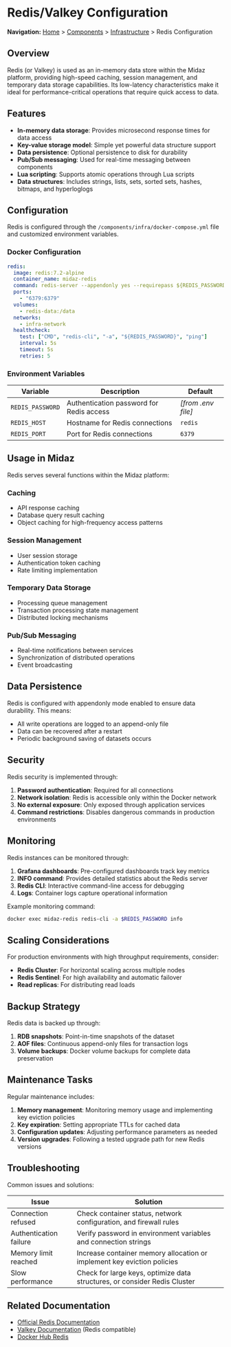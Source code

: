 # Redis/Valkey Configuration

**Navigation:** [Home](../../) > [Components](../) > [Infrastructure](./) > Redis Configuration

## Overview

Redis (or Valkey) is used as an in-memory data store within the Midaz platform, providing high-speed caching, session management, and temporary data storage capabilities. Its low-latency characteristics make it ideal for performance-critical operations that require quick access to data.

## Features

- **In-memory data storage**: Provides microsecond response times for data access
- **Key-value storage model**: Simple yet powerful data structure support
- **Data persistence**: Optional persistence to disk for durability
- **Pub/Sub messaging**: Used for real-time messaging between components
- **Lua scripting**: Supports atomic operations through Lua scripts
- **Data structures**: Includes strings, lists, sets, sorted sets, hashes, bitmaps, and hyperloglogs

## Configuration

Redis is configured through the `/components/infra/docker-compose.yml` file and customized environment variables.

### Docker Configuration

```yaml
redis:
  image: redis:7.2-alpine
  container_name: midaz-redis
  command: redis-server --appendonly yes --requirepass ${REDIS_PASSWORD}
  ports:
    - "6379:6379"
  volumes:
    - redis-data:/data
  networks:
    - infra-network
  healthcheck:
    test: ["CMD", "redis-cli", "-a", "${REDIS_PASSWORD}", "ping"]
    interval: 5s
    timeout: 5s
    retries: 5
```

### Environment Variables

| Variable | Description | Default |
|----------|-------------|---------|
| `REDIS_PASSWORD` | Authentication password for Redis access | *[from .env file]* |
| `REDIS_HOST` | Hostname for Redis connections | `redis` |
| `REDIS_PORT` | Port for Redis connections | `6379` |

## Usage in Midaz

Redis serves several functions within the Midaz platform:

### Caching

- API response caching
- Database query result caching
- Object caching for high-frequency access patterns

### Session Management

- User session storage
- Authentication token caching
- Rate limiting implementation

### Temporary Data Storage

- Processing queue management
- Transaction processing state management
- Distributed locking mechanisms

### Pub/Sub Messaging

- Real-time notifications between services
- Synchronization of distributed operations
- Event broadcasting

## Data Persistence

Redis is configured with appendonly mode enabled to ensure data durability. This means:

- All write operations are logged to an append-only file
- Data can be recovered after a restart
- Periodic background saving of datasets occurs

## Security

Redis security is implemented through:

1. **Password authentication**: Required for all connections
2. **Network isolation**: Redis is accessible only within the Docker network
3. **No external exposure**: Only exposed through application services
4. **Command restrictions**: Disables dangerous commands in production environments

## Monitoring

Redis instances can be monitored through:

1. **Grafana dashboards**: Pre-configured dashboards track key metrics
2. **INFO command**: Provides detailed statistics about the Redis server
3. **Redis CLI**: Interactive command-line access for debugging
4. **Logs**: Container logs capture operational information

Example monitoring command:
```bash
docker exec midaz-redis redis-cli -a $REDIS_PASSWORD info
```

## Scaling Considerations

For production environments with high throughput requirements, consider:

- **Redis Cluster**: For horizontal scaling across multiple nodes
- **Redis Sentinel**: For high availability and automatic failover
- **Read replicas**: For distributing read loads

## Backup Strategy

Redis data is backed up through:

1. **RDB snapshots**: Point-in-time snapshots of the dataset
2. **AOF files**: Continuous append-only files for transaction logs
3. **Volume backups**: Docker volume backups for complete data preservation

## Maintenance Tasks

Regular maintenance includes:

1. **Memory management**: Monitoring memory usage and implementing key eviction policies
2. **Key expiration**: Setting appropriate TTLs for cached data
3. **Configuration updates**: Adjusting performance parameters as needed
4. **Version upgrades**: Following a tested upgrade path for new Redis versions

## Troubleshooting

Common issues and solutions:

| Issue | Solution |
|-------|----------|
| Connection refused | Check container status, network configuration, and firewall rules |
| Authentication failure | Verify password in environment variables and connection strings |
| Memory limit reached | Increase container memory allocation or implement key eviction policies |
| Slow performance | Check for large keys, optimize data structures, or consider Redis Cluster |

## Related Documentation

- [Official Redis Documentation](https://redis.io/documentation)
- [Valkey Documentation](https://valkey.io/documentation) (Redis compatible)
- [Docker Hub Redis](https://hub.docker.com/_/redis)